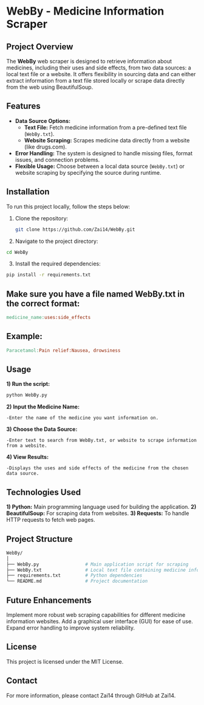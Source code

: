 # WebBy - Medicine Information Scraper

## Project Overview
The **WebBy** web scraper is designed to retrieve information about medicines, including their uses and side effects, from two data sources: a local text file or a website. It offers flexibility in sourcing data and can either extract information from a text file stored locally or scrape data directly from the web using BeautifulSoup.

## Features
- **Data Source Options:**
  - **Text File:** Fetch medicine information from a pre-defined text file (`WebBy.txt`).
  - **Website Scraping:** Scrapes medicine data directly from a website (like drugs.com).
- **Error Handling:** The system is designed to handle missing files, format issues, and connection problems.
- **Flexible Usage:** Choose between a local data source (`WebBy.txt`) or website scraping by specifying the source during runtime.

## Installation

To run this project locally, follow the steps below:

1. Clone the repository:
   ```bash
   git clone https://github.com/Zai14/WebBy.git
2. Navigate to the project directory:
  ```bash
cd WebBy
  ```
3. Install the required dependencies:
 ```bash
pip install -r requirements.txt
  ```
## Make sure you have a file named WebBy.txt in the correct format:
  ```makefile
medicine_name:uses:side_effects
  ```
## Example:
```makefile
Paracetamol:Pain relief:Nausea, drowsiness
```
## Usage
**1) Run the script:**    
```bash
python WebBy.py
```
**2) Input the Medicine Name:** 
```
-Enter the name of the medicine you want information on.
```
**3) Choose the Data Source:**     
```
-Enter text to search from WebBy.txt, or website to scrape information from a website.
```
**4) View Results:**       
```
-Displays the uses and side effects of the medicine from the chosen data source.
```
## Technologies Used
**1) Python:** Main programming language used for building the application.
**2) BeautifulSoup:** For scraping data from websites.
**3) Requests:** To handle HTTP requests to fetch web pages.
## Project Structure
```bash
WebBy/
│
├── WebBy.py                 # Main application script for scraping
├── WebBy.txt                # Local text file containing medicine information (if applicable)
├── requirements.txt         # Python dependencies
└── README.md                # Project documentation
```
## Future Enhancements
Implement more robust web scraping capabilities for different medicine information websites.
Add a graphical user interface (GUI) for ease of use.
Expand error handling to improve system reliability.
## License
This project is licensed under the MIT License.
## Contact
For more information, please contact Zai14 through GitHub at Zai14.
